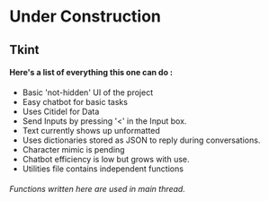 # Under Construction

## Tkint

#### Here's a list of everything this one can do :

* Basic 'not-hidden' UI of the project
* Easy chatbot for basic tasks
* Uses Citidel for Data
* Send Inputs by pressing '<' in the Input box.
* Text currently shows up unformatted
* Uses dictionaries stored as JSON to reply during conversations.
* Character mimic is pending
* Chatbot efficiency is low but grows with use.
* Utilities file contains independent functions

###### Functions written here are used in main thread.

